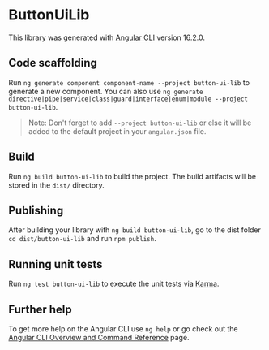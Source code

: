 # ButtonUiLib

This library was generated with [Angular CLI](https://github.com/angular/angular-cli) version 16.2.0.

## Code scaffolding

Run `ng generate component component-name --project button-ui-lib` to generate a new component. You can also use `ng generate directive|pipe|service|class|guard|interface|enum|module --project button-ui-lib`.
> Note: Don't forget to add `--project button-ui-lib` or else it will be added to the default project in your `angular.json` file. 

## Build

Run `ng build button-ui-lib` to build the project. The build artifacts will be stored in the `dist/` directory.

## Publishing

After building your library with `ng build button-ui-lib`, go to the dist folder `cd dist/button-ui-lib` and run `npm publish`.

## Running unit tests

Run `ng test button-ui-lib` to execute the unit tests via [Karma](https://karma-runner.github.io).

## Further help

To get more help on the Angular CLI use `ng help` or go check out the [Angular CLI Overview and Command Reference](https://angular.io/cli) page.
